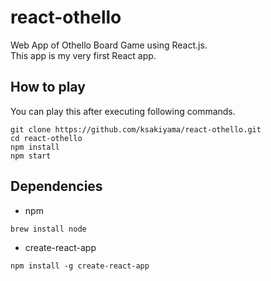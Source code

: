 # react-othello
Web App of Othello Board Game using React.js.<br>
This app is my very first React app.

## How to play
You can play this after executing following commands.
```
git clone https://github.com/ksakiyama/react-othello.git
cd react-othello
npm install
npm start
```

## Dependencies
* npm
```
brew install node
```
* create-react-app
```
npm install -g create-react-app
```
